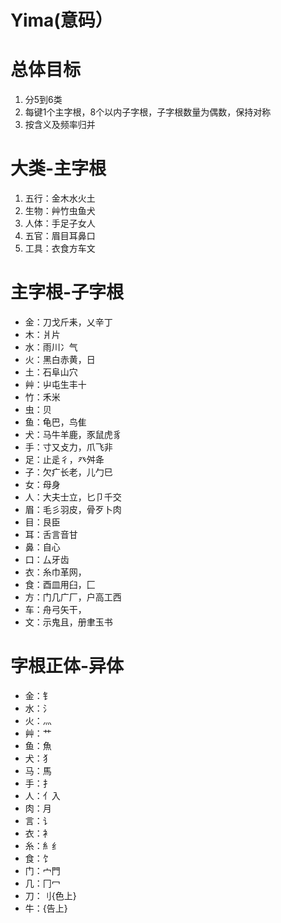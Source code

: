 # Yima(意码）
# 总体目标
1. 分5到6类
2. 每键1个主字根，8个以内子字根，子字根数量为偶数，保持对称
3. 按含义及频率归并
# 大类-主字根
1. 五行：金木水火土
2. 生物：艸竹虫鱼犬
3. 人体：手足子女人
4. 五官：眉目耳鼻口
5. 工具：衣食方车文
# 主字根-子字根
* 金：刀戈斤耒，乂辛丁
* 木：爿片
* 水：雨川冫气
* 火：黑白赤黄，日
* 土：石阜山穴
* 艸：屮屯生丰十
* 竹：禾米
* 虫：贝
* 鱼：龟巴，鸟隹
* 犬：马牛羊鹿，豕鼠虎豸
* 手：寸又攴力，爪飞非
* 足：止辵彳，癶舛夅
* 子：欠疒长老，儿勹巳
* 女：母身
* 人：大夫士立，匕卩千交
* 眉：毛彡羽皮，骨歹卜肉
* 目：艮臣
* 耳：舌言音甘
* 鼻：自心
* 口：厶牙齿
* 衣：糸巾革网，
* 食：酉皿用臼，匚
* 方：门几广厂，户高工西
* 车：舟弓矢干，
* 文：示鬼且，册聿玉书
# 字根正体-异体
* 金：钅
* 水：氵
* 火：灬
* 艸：艹
* 鱼：魚
* 犬：犭
* 马：馬
* 手：扌
* 人：亻入
* 肉：月
* 言：讠
* 衣：衤
* 糸：糹纟
* 食：饣
* 门：宀門
* 几：冂冖
* 刀：刂{色上}
* 牛：{告上}
